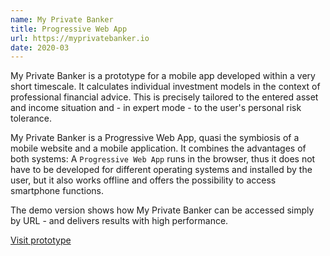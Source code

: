 ```yaml
---
name: My Private Banker
title: Progressive Web App
url: https://myprivatebanker.io
date: 2020-03
---
```

My Private Banker is a prototype for a mobile app developed within a very short timescale. It calculates individual investment models in the context of professional financial advice. This is precisely tailored to the entered asset and income situation and - in expert mode - to the user's personal risk tolerance.

My Private Banker is a Progressive Web App, quasi the symbiosis of a mobile website and a mobile application. It combines the advantages of both systems: A `Progressive Web App` runs in the browser, thus it does not have to be developed for different operating systems and installed by the user, but it also works offline and offers the possibility to access smartphone functions.

The demo version shows how My Private Banker can be accessed simply by URL - and delivers results with high performance.

[Visit prototype](https://myprivatebanker.io/)
